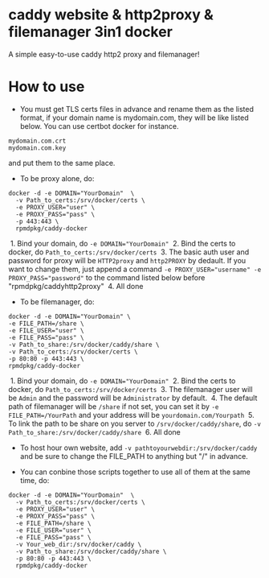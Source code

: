 # caddy website & http2proxy & filemanager 3in1 docker
A simple easy-to-use caddy http2 proxy and filemanager!

# How to use

- You must get TLS certs files in advance and rename them as the listed format, if your domain name is mydomain.com, they will be like listed below. You can use certbot docker for instance.

```
mydomain.com.crt
mydomain.com.key
```
and put them to the same place.

- To be proxy alone, do:

```
docker -d -e DOMAIN="YourDomain"  \
  -v Path_to_certs:/srv/docker/certs \
  -e PROXY_USER="user" \
  -e PROXY_PASS="pass" \
  -p 443:443 \
  rpmdpkg/caddy-docker
```
  1. Bind your domain, do `-e DOMAIN="YourDomain"`
  2. Bind the certs to docker, do `Path_to_certs:/srv/docker/certs`
  3. The basic auth user and password for proxy will be `HTTP2proxy` and `http2PROXY` by dedault. If you want to change them, just append a command `-e PROXY_USER="username" -e PROXY_PASS="password"` to the command listed below before  "rpmdpkg/caddyhttp2proxy"
  4. All done

- To be filemanager, do:

```
docker -d -e DOMAIN="YourDomain" \
-e FILE_PATH=/share \ 
-e FILE_USER="user" \
-e FILE_PASS="pass" \
-v Path_to_share:/srv/docker/caddy/share \
-v Path_to_certs:/srv/docker/certs \
-p 80:80 -p 443:443 \
rpmdpkg/caddy-docker
```

  1. Bind your domain, do `-e DOMAIN="YourDomain"`
  2. Bind the certs to docker, do `Path_to_certs:/srv/docker/certs`
  3. The filemanager user will be `Admin` and the password will be `Administrator` by default.
  4. The default path of filemanager will be `/share` if not set, you can set it by `-e FILE_PATH=/YourPath` and your address will be `yourdomain.com/Yourpath`
  5. To link the path to be share on you server to `/srv/docker/caddy/share`, do `-v Path_to_share:/srv/docker/caddy/share`
  6. All done

- To host hour own website, add `-v pathtoyourwebdir:/srv/docker/caddy` and be sure to change the FILE_PATH to anything but "/" in advance.

- You can conbine those scripts together to use all of them at the same time, do:

```
docker -d -e DOMAIN="YourDomain"  \
  -v Path_to_certs:/srv/docker/certs \
  -e PROXY_USER="user" \
  -e PROXY_PASS="pass" \
  -e FILE_PATH=/share \ 
  -e FILE_USER="user" \
  -e FILE_PASS="pass" \
  -v Your_web_dir:/srv/docker/caddy \
  -v Path_to_share:/srv/docker/caddy/share \
  -p 80:80 -p 443:443 \
  rpmdpkg/caddy-docker
```
